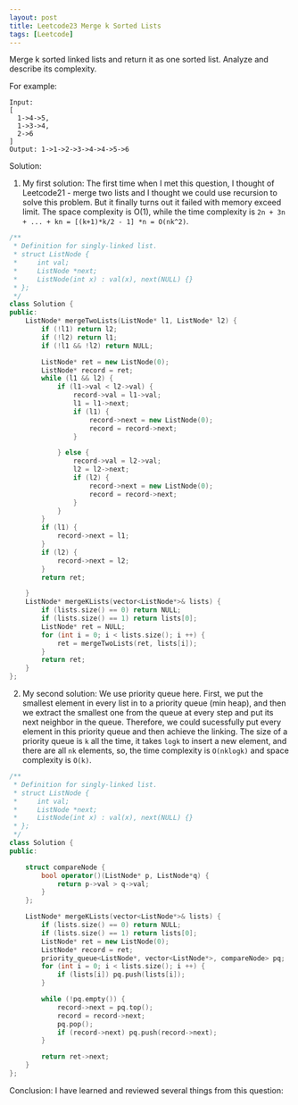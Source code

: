 ```yaml
---
layout: post
title: Leetcode23 Merge k Sorted Lists
tags: [Leetcode]
---
```

Merge k sorted linked lists and return it as one sorted list. Analyze and describe its complexity.

<!--excerpt-->

For example:

```
Input:
[
  1->4->5,
  1->3->4,
  2->6
]
Output: 1->1->2->3->4->4->5->6
```

Solution:

1. My first solution: The first time when I met this question, I thought of Leetcode21 - merge two lists and I thought we could use recursion to solve this problem. But it finally turns out it failed with memory exceed limit. The space complexity is O(1), while the time complexity is `2n + 3n + ... + kn = [(k+1)*k/2 - 1] *n = O(nk^2)`.
```C++
/**
 * Definition for singly-linked list.
 * struct ListNode {
 *     int val;
 *     ListNode *next;
 *     ListNode(int x) : val(x), next(NULL) {}
 * };
 */
class Solution {
public:
    ListNode* mergeTwoLists(ListNode* l1, ListNode* l2) {
        if (!l1) return l2;
        if (!l2) return l1;
        if (!l1 && !l2) return NULL;

        ListNode* ret = new ListNode(0);
        ListNode* record = ret;
        while (l1 && l2) {
            if (l1->val < l2->val) {
                record->val = l1->val;
                l1 = l1->next;
                if (l1) {
                    record->next = new ListNode(0);
                    record = record->next;
                }

            } else {
                record->val = l2->val;
                l2 = l2->next;
                if (l2) {
                    record->next = new ListNode(0);
                    record = record->next;
                }
            }
        }
        if (l1) {
            record->next = l1;
        }
        if (l2) {
            record->next = l2;
        }
        return ret;

    }
    ListNode* mergeKLists(vector<ListNode*>& lists) {
        if (lists.size() == 0) return NULL;
        if (lists.size() == 1) return lists[0];
        ListNode* ret = NULL;
        for (int i = 0; i < lists.size(); i ++) {
            ret = mergeTwoLists(ret, lists[i]);
        }
        return ret;
    }
};
```

2. My second solution: We use priority queue here. First, we put the smallest element in every list in to a priority queue (min heap), and then we extract the smallest one from the queue at every step and put its next neighbor in the queue. Therefore, we could sucessfully put every element in this priority queue and then achieve the linking. The size of a priority queue is `k` all the time, it takes `logk` to insert a new element, and there are all `nk` elements, so, the time complexity is `O(nklogk)` and space complexity is `O(k)`.
```C++
/**
 * Definition for singly-linked list.
 * struct ListNode {
 *     int val;
 *     ListNode *next;
 *     ListNode(int x) : val(x), next(NULL) {}
 * };
 */
class Solution {
public:

    struct compareNode {
        bool operator()(ListNode* p, ListNode*q) {
            return p->val > q->val;
        }
    };

    ListNode* mergeKLists(vector<ListNode*>& lists) {
        if (lists.size() == 0) return NULL;
        if (lists.size() == 1) return lists[0];
        ListNode* ret = new ListNode(0);
        ListNode* record = ret;
        priority_queue<ListNode*, vector<ListNode*>, compareNode> pq;
        for (int i = 0; i < lists.size(); i ++) {
            if (lists[i]) pq.push(lists[i]);
        }

        while (!pq.empty()) {
            record->next = pq.top();
            record = record->next;
            pq.pop();
            if (record->next) pq.push(record->next);
        }

        return ret->next;
    }
};
```

Conclusion:
I have learned and reviewed several things from this question: